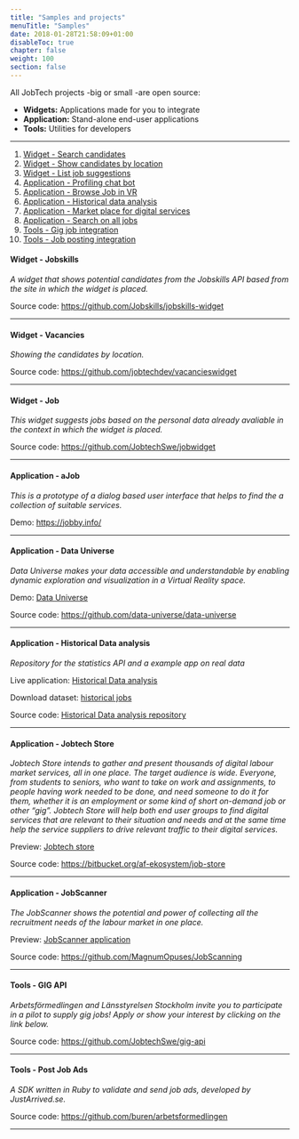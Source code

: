 ```yaml
---
title: "Samples and projects"
menuTitle: "Samples"
date: 2018-01-28T21:58:09+01:00
disableToc: true
chapter: false
weight: 100
section: false
---
```


All JobTech projects -big or small -are open source:

- **Widgets:** Applications made for you to integrate
- **Application:** Stand-alone end-user applications
- **Tools:** Utilities for developers

<hr>

1. [ Widget - Search candidates ](#jobskills)
2. [ Widget - Show candidates by location ](#vacancies)
3. [ Widget - List job suggestions ](#jobsuggestions)
4. [ Application - Profiling chat bot ](#profiling)
5. [ Application - Browse Job in VR ](#universe)
6. [ Application - Historical data analysis ](#historical)
7. [ Application - Market place for digital services ](#store)
8. [ Application - Search on all jobs ](#scanner)
9. [ Tools - Gig job integration ](#gig)
10. [ Tools - Job posting integration ](#postads)

<a name="jobskills"></a>
#### Widget - Jobskills

*A widget that shows potential candidates from the Jobskills API based from the site in which the widget is placed.*

Source code:
<https://github.com/Jobskills/jobskills-widget>

---
<a name="vacancies"></a>
#### Widget - Vacancies

*Showing the candidates by location.*

Source code:
<https://github.com/jobtechdev/vacancieswidget>

---
<a name="jobsuggestions"></a>
#### Widget - Job

*This widget suggests jobs based on the personal data already avaliable in the context in which the widget is placed.*

Source code:
<https://github.com/JobtechSwe/jobwidget>

---
<a name="profiling"></a>
#### Application - aJob

*This is a prototype of a dialog based user interface that helps to find the a collection of suitable services.*

Demo:
<https://jobby.info/>

---
<a name="universe"></a>
#### Application - Data Universe

*Data Universe makes your data accessible and understandable by enabling dynamic exploration and visualization in a Virtual Reality space.*

Demo:
[Data Universe](https://data-universe.github.io/)

Source code:
<https://github.com/data-universe/data-universe>

---
<a name="historical"></a>
#### Application - Historical Data analysis

*Repository for the statistics API and a example app on real data*

Live application:
[Historical Data analysis](http://historik.azurewebsites.net/)

Download dataset:
[historical jobs](http://gojobtechdev.dev.services.jtech.se/cont/api/historical/)

Source code:
[Historical Data analysis repository](https://github.com/simonbe/afhistorik)

---
<a name="store"></a>
#### Application - Jobtech Store

*Jobtech Store intends to gather and present thousands of digital labour market services, all in one place. The target audience is wide. Everyone, from students to seniors, who want to take on work and assignments, to people having work needed to be done, and need someone to do it for them, whether it is an employment or some kind of short on-demand job or other “gig”.
Jobtech Store will help both end user groups to find digital services that are relevant to their situation and needs and at the same time help the service suppliers to drive relevant traffic to their digital services.*

Preview:
[Jobtech store](http://www.jobtechstore.se)

Source code:
<https://bitbucket.org/af-ekosystem/job-store>

---
<a name="scanner"></a>
#### Application - JobScanner

*The JobScanner shows the potential and power of collecting all the recruitment needs of the labour market in one place.*

Preview:
[JobScanner application](http://jobscanner.dev.services.jtech.se/)

Source code:
<https://github.com/MagnumOpuses/JobScanning>

---
<a name="gig"></a>
#### Tools - GIG API

*Arbetsförmedlingen and Länsstyrelsen Stockholm invite you to participate in a pilot to supply gig jobs! Apply or show your interest by clicking on the link below.*

Source code:
<https://github.com/JobtechSwe/gig-api>

---
<a name="postads"></a>
#### Tools - Post Job Ads

*A SDK written in Ruby to validate and send job ads, developed by JustArrived.se.*

Source code:
<https://github.com/buren/arbetsformedlingen>

---
